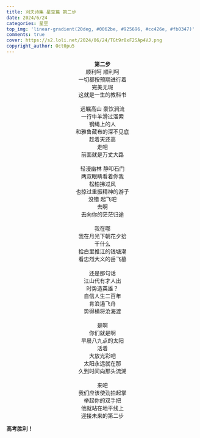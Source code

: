 ```yaml
---
title: 刈夫诗集 星空篇 第二步
date: 2024/6/24
categories: 星空
top_img: 'linear-gradient(20deg, #0062be, #925696, #cc426e, #fb0347)'
comments: true
cover: https://s2.loli.net/2024/06/24/TGt9r8xF2SAp4VJ.png
copyright_author: Oct0pu5
---
```


<center>
<b>第二步</b><br>
顺利呵 顺利呵<br>
一切都按预期进行着<br>
完美无瑕<br>
这就是一生的教科书<br>
<br>
远瞩高山 豪饮涧流<br>
一行牛羊滑过溜索<br>
钢绳上的人<br>
和雅鲁藏布的深不见底<br>
趁着天还高<br>
走吧<br>
前面就是万丈大路<br>
<br>
轻漫幽林 静叩石门<br>
两双眼睛看着你我<br>
松柏拂过风<br>
也掠过重振精神的游子<br>
没错 起飞吧<br>
去啊<br>
去向你的茫茫归途<br>
<br>
我在哪<br>
我在月光下朝花夕拾<br>
干什么<br>
拾白里推江的钱塘潮<br>
看忠烈大义的岳飞墓<br>
<br>
还是那句话<br>
江山代有才人出<br>
时势造英雄？<br>
自信人生二百年<br>
肯浪遏飞舟<br>
势得横将沧海渡<br>
<br>
是啊<br>
你们就是啊<br>
早晨八九点的太阳<br>
活着<br>
大放光彩吧<br>
太阳永远就在那<br>
久到时间向那头流溯<br>
<br>
来吧<br>
我们应该使劲拍起掌<br>
举起你的双手把<br>
他就站在地平线上<br>
迎接未来的第二步<br>
</center>

**高考胜利！**